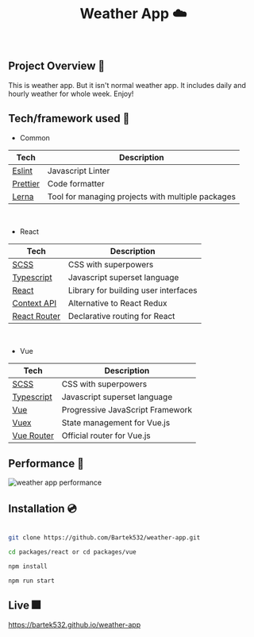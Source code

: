 <h1 align="center">
Weather App ☁️
</h1>

<br />

## Project Overview 🎨

This is weather app. But it isn't normal weather app. It includes daily and hourly weather for whole week. Enjoy!

## Tech/framework used 🧰

- Common

| Tech                                                  | Description                               |
| ----------------------------------------------------- | ----------------------------------------- |
| [Eslint](https://eslint.org/)                         | Javascript Linter                         |
| [Prettier](https://prettier.io/)                      | Code formatter                            |
| [Lerna](https://lerna.js.org)                  | Tool for managing projects with multiple packages|

<br />

- React

| Tech                                                  | Description                               |
| ----------------------------------------------------- | ----------------------------------------- |
| [SCSS](https://sass-lang.com)                         | CSS with superpowers                      |
| [Typescript](https://www.typescriptlang.org/)         | Javascript superset language              |
| [React](https://reactjs.org/)                         | Library for building user interfaces      |
| [Context API](https://reactjs.org/docs/context.html)  | Alternative to React Redux                |
| [React Router](https://reactrouter.com)               | Declarative routing for React             |

<br />

- Vue

| Tech                                                  | Description                               |
| ----------------------------------------------------- | ----------------------------------------- |
| [SCSS](https://sass-lang.com)                         | CSS with superpowers                      |
| [Typescript](https://www.typescriptlang.org/)         | Javascript superset language              |
| [Vue](https://vuejs.org)                              | Progressive JavaScript Framework          |
| [Vuex](vuex.vuejs.org)                                | State management for Vue.js               |
| [Vue Router](https://router.vuejs.org)                | Official router for Vue.js                |

## Performance 💨

<img src="https://i.ibb.co/4M9c7sx/weather-app.png" alt="weather app performance" />

## Installation 💿

```bash

git clone https://github.com/Bartek532/weather-app.git

cd packages/react or cd packages/vue

npm install

npm run start

```

## Live 🎆

https://bartek532.github.io/weather-app

